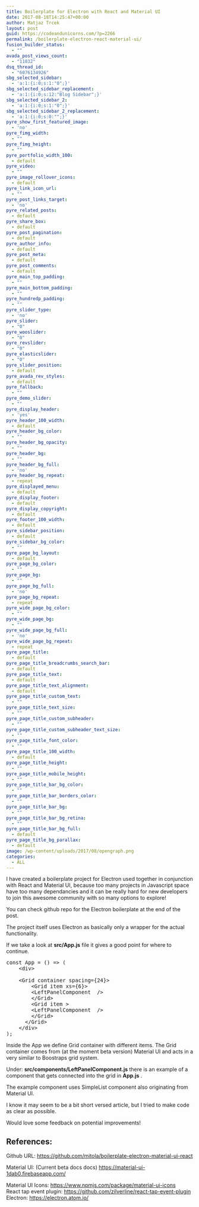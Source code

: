 ```yaml
---
title: Boilerplate for Electron with React and Material UI
date: 2017-08-18T14:25:47+00:00
author: Matjaz Trcek
layout: post
guid: https://codeandunicorns.com/?p=2266
permalink: /boilerplate-electron-react-material-ui/
fusion_builder_status:
  - ""
avada_post_views_count:
  - "11032"
dsq_thread_id:
  - "6076134926"
sbg_selected_sidebar:
  - 'a:1:{i:0;s:1:"0";}'
sbg_selected_sidebar_replacement:
  - 'a:1:{i:0;s:12:"Blog Sidebar";}'
sbg_selected_sidebar_2:
  - 'a:1:{i:0;s:1:"0";}'
sbg_selected_sidebar_2_replacement:
  - 'a:1:{i:0;s:0:"";}'
pyre_show_first_featured_image:
  - 'no'
pyre_fimg_width:
  - ""
pyre_fimg_height:
  - ""
pyre_portfolio_width_100:
  - default
pyre_video:
  - ""
pyre_image_rollover_icons:
  - default
pyre_link_icon_url:
  - ""
pyre_post_links_target:
  - 'no'
pyre_related_posts:
  - default
pyre_share_box:
  - default
pyre_post_pagination:
  - default
pyre_author_info:
  - default
pyre_post_meta:
  - default
pyre_post_comments:
  - default
pyre_main_top_padding:
  - ""
pyre_main_bottom_padding:
  - ""
pyre_hundredp_padding:
  - ""
pyre_slider_type:
  - 'no'
pyre_slider:
  - "0"
pyre_wooslider:
  - "0"
pyre_revslider:
  - "0"
pyre_elasticslider:
  - "0"
pyre_slider_position:
  - default
pyre_avada_rev_styles:
  - default
pyre_fallback:
  - ""
pyre_demo_slider:
  - ""
pyre_display_header:
  - 'yes'
pyre_header_100_width:
  - default
pyre_header_bg_color:
  - ""
pyre_header_bg_opacity:
  - ""
pyre_header_bg:
  - ""
pyre_header_bg_full:
  - 'no'
pyre_header_bg_repeat:
  - repeat
pyre_displayed_menu:
  - default
pyre_display_footer:
  - default
pyre_display_copyright:
  - default
pyre_footer_100_width:
  - default
pyre_sidebar_position:
  - default
pyre_sidebar_bg_color:
  - ""
pyre_page_bg_layout:
  - default
pyre_page_bg_color:
  - ""
pyre_page_bg:
  - ""
pyre_page_bg_full:
  - 'no'
pyre_page_bg_repeat:
  - repeat
pyre_wide_page_bg_color:
  - ""
pyre_wide_page_bg:
  - ""
pyre_wide_page_bg_full:
  - 'no'
pyre_wide_page_bg_repeat:
  - repeat
pyre_page_title:
  - default
pyre_page_title_breadcrumbs_search_bar:
  - default
pyre_page_title_text:
  - default
pyre_page_title_text_alignment:
  - default
pyre_page_title_custom_text:
  - ""
pyre_page_title_text_size:
  - ""
pyre_page_title_custom_subheader:
  - ""
pyre_page_title_custom_subheader_text_size:
  - ""
pyre_page_title_font_color:
  - ""
pyre_page_title_100_width:
  - default
pyre_page_title_height:
  - ""
pyre_page_title_mobile_height:
  - ""
pyre_page_title_bar_bg_color:
  - ""
pyre_page_title_bar_borders_color:
  - ""
pyre_page_title_bar_bg:
  - ""
pyre_page_title_bar_bg_retina:
  - ""
pyre_page_title_bar_bg_full:
  - default
pyre_page_title_bg_parallax:
  - default
image: /wp-content/uploads/2017/08/opengraph.png
categories:
  - ALL
---
```

I have created a boilerplate project for Electron used together in conjunction with React and Material UI, because too many projects in Javascript space have too many dependancies and it can be really hard for new developers to join this awesome community with so many options to explore!

You can check github repo for the Electron boilerplate at the end of the post.

The project itself uses Electron as basically only a wrapper for the actual functionality.

If we take a look at **src/App.js** file it gives a good point for where to continue.

<pre class="brush: jscript; title: ; notranslate" title="">const App = () =&gt; (
    &lt;div&gt;

    &lt;Grid container spacing={24}&gt;
        &lt;Grid item xs={6}&gt;
        &lt;LeftPanelComponent  /&gt;
        &lt;/Grid&gt;
        &lt;Grid item &gt;
        &lt;LeftPanelComponent  /&gt;
        &lt;/Grid&gt;
      &lt;/Grid&gt;
    &lt;/div&gt; 
);
</pre>

Inside the App we define Grid container with different items. The Grid container comes from (at the moment beta version) Material UI and acts in a very similar to Boostraps grid system.

Under: **src/components/LeftPanelComponent.js** there is an example of a component that gets connected into the grid in **App.js** .

The example component uses SimpleList component also originating from Material UI.

I know it may seem to be a bit short versed article, but I tried to make code as clear as possible.

Would love some feedback on potential improvements!

## References:

Github URL: <https://github.com/mitola/boilerplate-electron-material-ui-react>

Material UI: (Current beta docs docs) <https://material-ui-1dab0.firebaseapp.com/>

Material UI Icons: <https://www.npmjs.com/package/material-ui-icons>  
React tap event plugin: <https://github.com/zilverline/react-tap-event-plugin>  
Electron: <https://electron.atom.io/>